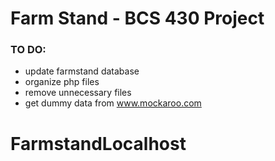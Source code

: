 # Farm Stand - BCS 430 Project

### TO DO:

- update farmstand database
- organize php files
- remove unnecessary files
- get dummy data from www.mockaroo.com
# FarmstandLocalhost
